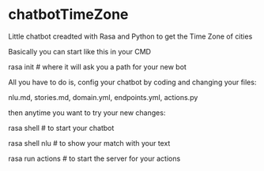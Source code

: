 # chatbotTimeZone
Little chatbot creadted with Rasa and Python to get the Time Zone of cities

Basically you can start like this in your CMD

rasa init    # where it will ask you a path for your new bot

All you have to do is, config your chatbot by coding and changing your files:

  nlu.md,
  stories.md,
  domain.yml,
  endpoints.yml,
  actions.py
  
 then anytime you want to try your new changes:
 
 rasa shell       # to start your chatbot
 
 rasa shell nlu   # to show your match with your text
 
 rasa run actions # to start the server for your actions
 
